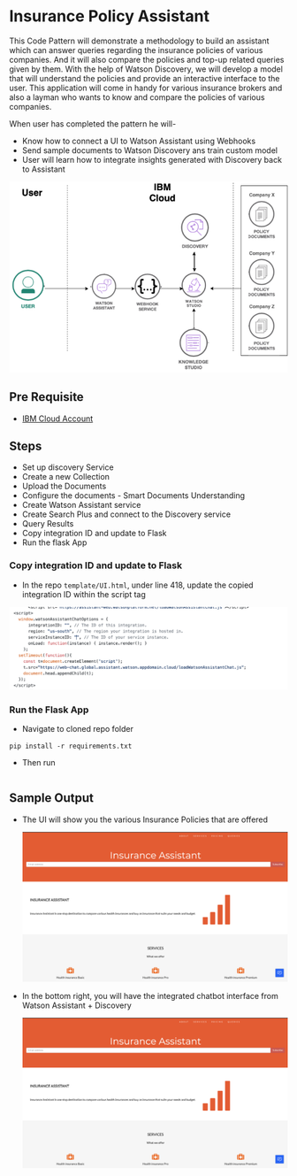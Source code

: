 # Insurance Policy Assistant

This Code Pattern will demonstrate a methodology to build an assistant which can answer queries regarding the insurance policies of various companies. And it will also compare the policies and top-up related queries given by them. With the help of Watson Discovery, we will develop a model that will understand the policies and provide an interactive interface to the user. This application will come in handy for various insurance brokers and also a layman who wants to know and compare the policies of various companies.

When user has completed the pattern he will-

* Know how to connect a UI to Watson Assistant using Webhooks
* Send sample documents to Watson Discovery ans train custom model 
* User will learn how to integrate insights generated with Discovery back to Assistant

![](doc/src/images/Arch.png)

## Pre Requisite

* [IBM Cloud Account](http://cloud.ibm.com/)

## Steps

* Set up discovery Service
* Create a new Collection 
* Upload the Documents
* Configure the documents - Smart Documents Understanding
* Create Watson Assistant service
* Create Search Plus and connect to the Discovery service 
* Query Results 
* Copy integration ID and update to Flask 
* Run the flask App

### Copy integration ID and update to Flask 

* In the repo `template/UI.html`, under line 418, update the copied integration ID within the script tag

![](doc/src/images/integration_ID.png)

### Run the Flask App

* Navigate to cloned repo folder

```
pip install -r requirements.txt
```

* Then run 

``` python app.py
```

## Sample Output

* The UI will show you the various Insurance Policies that are offered

  ![](doc/src/images/sample-1.png)

* In the bottom right, you will have the integrated chatbot interface from Watson Assistant + Discovery

  ![](doc/src/images/sample-1.png)
  
